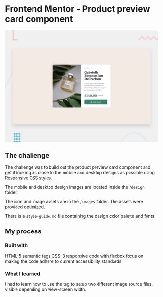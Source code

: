 # Frontend Mentor - Product preview card component

![Design preview for the Product preview card component coding challenge](./design/desktop-preview.jpg)

## The challenge

The challenge was to build out the product preview card component and get it looking as close to the mobile and desktop designs as possible using Responsive CSS styles.

The mobile and desktop design images are located inside the `/design` folder.

The icon and image assets are in the `/images` folder. The assets were provided optimized.

There is a `style-guide.md` file containing the design color palette and fonts.

## My process

### Built with

HTML-5 semantic tags
CSS-3 responsive code with flexbox
focus on making the code adhere to current accessibility standards

### What I learned

I had to learn how to use the <picture> tag to setup two different image source files, visible depending on view-screen width.
